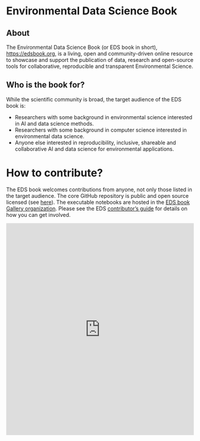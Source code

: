 # Environmental Data Science Book 

## About
The Environmental Data Science Book (or EDS book in short), https://edsbook.org, is a living, open and community-driven online resource to showcase and support the publication of data, research and open-source tools for collaborative, reproducible and transparent Environmental Science.

## Who is the book for?
While the scientific community is broad, the target audience of the EDS book is:
* Researchers with some background in environmental science interested in AI and data science methods.
* Researchers with some background in computer science interested in environmental data science.  
* Anyone else interested in reproducibility, inclusive, shareable and collaborative AI and data science for environmental applications.

# How to contribute?
The EDS book welcomes contributions from anyone, not only those listed in the target audience.
The core GitHub repository is public and open source licensed (see [here](https://github.com/alan-turing-institute/environmental-ds-book)). 
The executable notebooks are hosted in the [EDS book Gallery organization](https://github.com/eds-book-gallery). 
Please see the EDS [contributor’s guide](https://github.com/alan-turing-institute/environmental-ds-book/blob/master/CONTRIBUTING.md) for details on how you can get involved.

<style>
.responsive-wrap iframe{ max-width: 100%;}
</style>
<div class="responsive-wrap">
<!-- this is the embed code provided by Google -->
  <iframe src="https://docs.google.com/presentation/d/1IdKnE5jRPR3rPaKkzUtw-5YaUhpsgjsonRlt05d8SgQ/embed?start=false&loop=false&delayms=3000" frameborder="0" width="960" height="569" allowfullscreen="true" mozallowfullscreen="true" webkitallowfullscreen="true"></iframe>
<!-- Google embed ends -->
</div>
